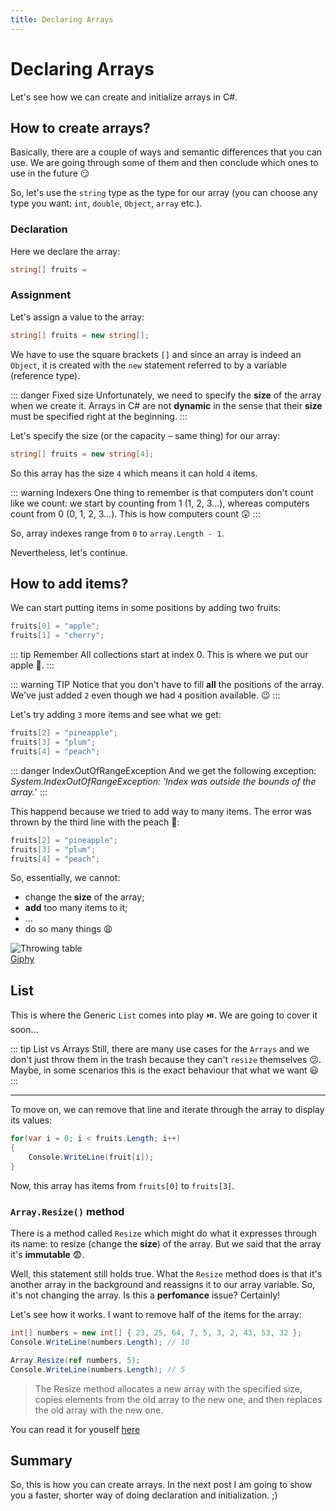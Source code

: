 ```yaml
---
title: Declaring Arrays
---
```


# Declaring Arrays

Let's see how we can create and initialize arrays in C#.

## How to create arrays?

Basically, there are a couple of ways and semantic differences that you can use. We are going through some of them and then conclude which ones to use in the future :smirk:

So, let's use the `string` type as the type for our array (you can choose any type you want: `int`, `double`, `Object`, `array` etc.).


### Declaration
Here we declare the array:
``` csharp
string[] fruits = 
```

### Assignment
Let's assign a value to the array:

``` csharp
string[] fruits = new string[];
```

We have to use the square brackets `[]` and since an array is indeed an `Object`, it is created with the `new` statement referred to by a variable (reference type). 

::: danger Fixed size
Unfortunately, we need to specify the **size** of the array when we create it. Arrays in C# are not **dynamic** in the sense that their **size** must be specified right at the beginning.
:::

Let's specify the size (or the capacity – same thing) for our array:

``` csharp
string[] fruits = new string[4];
```

So this array has the size `4` which means it can hold `4` items.

::: warning Indexers
One thing to remember is that computers don't count like we count: we start by counting from 1 (1, 2, 3...), whereas computers count from 0 (0, 1, 2, 3...). This is how computers count :astonished:
:::

So, array indexes range from `0` to `array.Length - 1`. 

Nevertheless, let's continue.

## How to add items?
We can start putting items in some positions by adding two fruits:

``` csharp
fruits[0] = "apple";
fruits[1] = "cherry";
```

::: tip Remember
All collections start at index 0. This is where we put our apple :apple:.
:::

::: warning TIP
Notice that you don't have to fill **all** the positions of the array. We've just added `2` even though we had `4` position available. :wink:
:::

Let's try adding `3` more items and see what we get:

``` csharp
fruits[2] = "pineapple";
fruits[3] = "plum";
fruits[4] = "peach";
```

::: danger IndexOutOfRangeException
And we get the following exception: _System.IndexOutOfRangeException: 'Index was outside the bounds of the array._'
:::

This happend because we tried to add way to many items. The error was thrown by the third line with the peach :peach::
``` csharp {3}
fruits[2] = "pineapple";
fruits[3] = "plum";
fruits[4] = "peach";
```

So, essentially, we cannot:
- change the **size** of the array;
- **add** too many items to it; 
- ...
- do so many things :weary:

![Throwing table](https://media.giphy.com/media/dRgcwKJaGgWgo/giphy.gif)
<br>
[Giphy](https://giphy.com/gifs/cheezburger-rage-anger-dRgcwKJaGgWgo)

## List

This is where the Generic `List` comes into play :play_or_pause_button:. We are going to cover it soon...

::: tip List vs Arrays
Still, there are many use cases for the `Arrays` and we don't just throw them in the trash because they can't `resize` themselves :confused:. Maybe, in some scenarios this is the exact behaviour that what we want :smiley:
:::

---

To move on, we can remove that line and iterate through the array to display its values:

``` csharp
for(var i = 0; i < fruits.Length; i++)
{
    Console.WriteLine(fruit[i]);
}
```

Now, this array has items from `fruits[0]` to `fruits[3]`.


### `Array.Resize()` method
There is a method called `Resize` which might do what it expresses through its name: to resize (change the **size**) of the array. But we said that the array it's **immutable** :fearful:. 


Well, this statement still holds true. What the `Resize` method does is that it's another array in the background and reassigns it to our array variable. So, it's not changing the array. Is this a **perfomance** issue? Certainly!

Let's see how it works. I want to remove half of the items for the array:

``` csharp
int[] numbers = new int[] { 23, 25, 64, 7, 5, 3, 2, 43, 53, 32 };
Console.WriteLine(numbers.Length); // 10

Array.Resize(ref numbers, 5);
Console.WriteLine(numbers.Length); // 5
```

> The Resize method allocates a new array with the specified size, copies elements from the old array to the new one, and then replaces the old array with the new one.

You can read it for youself [here](https://msdn.microsoft.com/en-us/library/bb348051(v=vs.110).aspx#Anchor_2)


## Summary
So, this is how you can create arrays. In the next post I am going to show you a faster, shorter way of doing declaration and initialization. ;)
